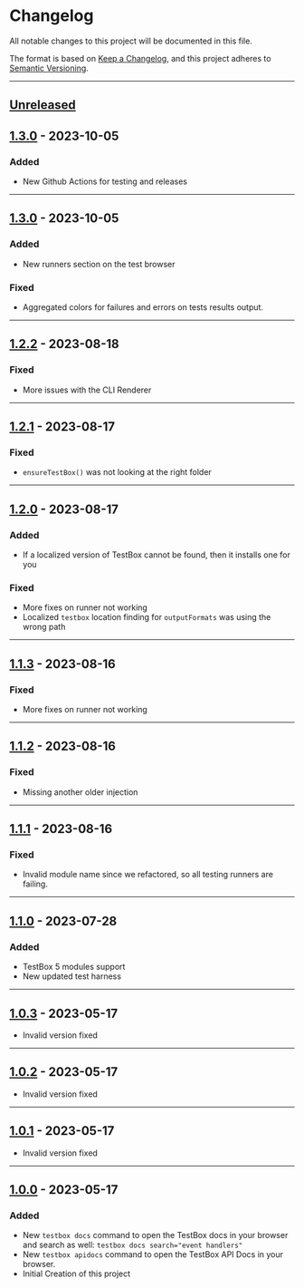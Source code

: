 # Changelog

All notable changes to this project will be documented in this file.

The format is based on [Keep a Changelog](https://keepachangelog.com/en/1.0.0/),
and this project adheres to [Semantic Versioning](https://semver.org/spec/v2.0.0.html).

* * *

## [Unreleased]

## [1.3.0] - 2023-10-05

### Added

- New Github Actions for testing and releases

* * *

## [1.3.0] - 2023-10-05

### Added

- New runners section on the test browser

### Fixed

- Aggregated colors for failures and errors on tests results output.

* * *

## [1.2.2] - 2023-08-18

### Fixed

- More issues with the CLI Renderer

* * *

## [1.2.1] - 2023-08-17

### Fixed

- `ensureTestBox()` was not looking at the right folder

* * *

## [1.2.0] - 2023-08-17

### Added

- If a localized version of TestBox cannot be found, then it installs one for you

### Fixed

- More fixes on runner not working
- Localized `testbox` location finding for `outputFormats` was using the wrong path

* * *

## [1.1.3] - 2023-08-16

### Fixed

- More fixes on runner not working

* * *

## [1.1.2] - 2023-08-16

### Fixed

- Missing another older injection

* * *

## [1.1.1] - 2023-08-16

### Fixed

- Invalid module name since we refactored, so all testing runners are failing.

* * *

## [1.1.0] - 2023-07-28

### Added

- TestBox 5 modules support
- New updated test harness

* * *

## [1.0.3] - 2023-05-17

- Invalid version fixed

* * *

## [1.0.2] - 2023-05-17

- Invalid version fixed

* * *

## [1.0.1] - 2023-05-17

- Invalid version fixed

* * *

## [1.0.0] - 2023-05-17

### Added

- New `testbox docs` command to open the TestBox docs in your browser and search as well: `testbox docs search="event handlers"`
- New `testbox apidocs` command to open the TestBox API Docs in your browser.
- Initial Creation of this project

[Unreleased]: https://github.com/Ortus-Solutions/testbox-cli/compare/v1.3.0...HEAD

[1.3.0]: https://github.com/Ortus-Solutions/testbox-cli/compare/v1.2.2...v1.3.0

[1.2.2]: https://github.com/Ortus-Solutions/testbox-cli/compare/v1.2.1...v1.2.2

[1.2.1]: https://github.com/Ortus-Solutions/testbox-cli/compare/v1.2.0...v1.2.1

[1.2.0]: https://github.com/Ortus-Solutions/testbox-cli/compare/v1.1.3...v1.2.0

[1.1.3]: https://github.com/Ortus-Solutions/testbox-cli/compare/v1.1.2...v1.1.3

[1.1.2]: https://github.com/Ortus-Solutions/testbox-cli/compare/v1.1.1...v1.1.2

[1.1.1]: https://github.com/Ortus-Solutions/testbox-cli/compare/v1.1.0...v1.1.1

[1.1.0]: https://github.com/Ortus-Solutions/testbox-cli/compare/v1.0.3...v1.1.0

[1.0.3]: https://github.com/Ortus-Solutions/testbox-cli/compare/v1.0.2...v1.0.3

[1.0.2]: https://github.com/Ortus-Solutions/testbox-cli/compare/v1.0.1...v1.0.2

[1.0.1]: https://github.com/Ortus-Solutions/testbox-cli/compare/v1.0.0...v1.0.1

[1.0.0]: https://github.com/Ortus-Solutions/testbox-cli/compare/v1.0.0...v1.0.0
